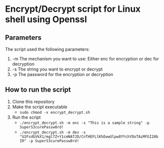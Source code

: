 # Encrypt/Decrypt script for Linux shell using Openssl
## Parameters
The script used the following parameters:
1. -m The mechanism you want to use: Either enc for encryption or dec for decryption
2. -s The string you want to encrypt or decrypt
3. -p The password for the encryption or decryption
## How to run the script
1. Clone this repository
2. Make the script executable
   - ```sudo chmod -x encrypt_decrypt.sh```
3. Run the script
   - ```./encrypt_decrypt.sh -m enc -s "This is a sample string" -p SuperS3curePassw0rd!```
   - ```./encrypt_decrypt.sh -m dev -s "U2FsdGVkX1/mgl7Z+Y1cmNATJD/CnTHEFLlKhEwwUlpw8YYchYDoTAzMFGI20bIR" -p SuperS3curePassw0rd!```
